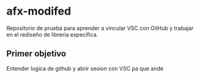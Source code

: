# afx-modifed
Repositorio de prueba para aprender a vincular VSC con GitHub y trabajar en el rediseño de libreria especifica. 

## Primer objetivo
 Entender  logica de github y abrir sesion con VSC pa que ande
